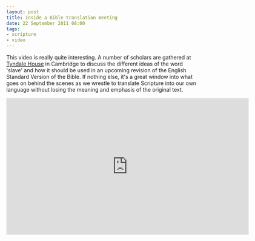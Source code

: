 ```yaml
---
layout: post
title: Inside a Bible translation meeting
date: 22 September 2011 08:00
tags:
- scripture
- video
---
```

This video is really quite interesting. A number of scholars are gathered at [Tyndale House](http://www.tyndalehouse.com/) in Cambridge to discuss the different ideas of the word 'slave' and how it should be used in an upcoming revision of the English Standard Version of the Bible. If nothing else, it's a great window into what goes on behind the scenes as we wrestle to translate Scripture into our own language without losing the meaning and emphasis of the original text.

<iframe width="640" height="360" src="http://www.youtube.com/embed/Mx06mtApu8k?rel=0" frameborder="0" allowfullscreen></iframe>

